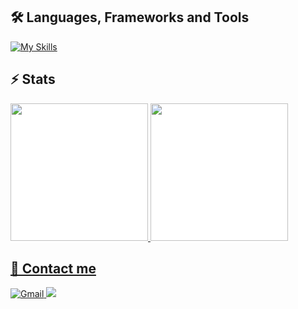 <h2>🛠️ Languages, Frameworks and Tools</h2>
<p>
  <a href="https://skillicons.dev">
    <img src="https://skillicons.dev/icons?i=flutter,react,nestjs,docker,postgres,git,neovim,arch&theme=light" alt="My Skills" />
  </a>
</p>

<h2>⚡ Stats</h2>
<div style="display: inline-flex; background-color: white">
    <a href="https://github.com/Junior580">
    <img height="220em"
        src="https://github-readme-stats.vercel.app/api?username=Junior580&show_icons=true&theme=tokyonight" />
    <img height="220em"
      src="https://github-readme-stats.vercel.app/api/top-langs/?username=junior580&theme=tokyonight" />
</div>

<h2>📩 Contact me</h2>

<div> 
  <a href="mailto:junior.msm25@gmail.com">
    <img src="https://img.shields.io/badge/Gmail-333333?style=for-the-badge&logo=gmail&logoColor=red" alt="Gmail" />
  </a>
  <a href="https://www.linkedin.com/in/junior-pereira-56688214a/" target="_blank">
    <img src="https://img.shields.io/badge/LinkedIn-0077B5?style=for-the-badge&logo=linkedin&logoColor=white" target="_blank" />
  </a>
</div>
